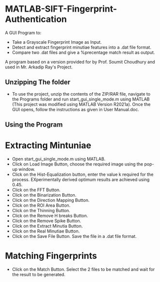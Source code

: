 # MATLAB-SIFT-Fingerprint-Authentication
A GUI Program to:
- Take a Grayscale Fingerprint Image as Input.
- Detect and extract fingerprint minutiae features into a .dat file format.
- Compare two .dat files and give a %precentage match result as output.

A program based on a version provided for by Prof. Soumit Choudhury and used in Mr. Arkadip Ray's Project.

## Unzipping The folder

- To use the project, unzip the contents of the ZIP/RAR file, navigate to the Programs folder and run start_gui_single_mode.m using MATLAB (This project was modified using MATLAB Version R2021a). Once the GUI opens, follow the instructions as given in User Manual.doc.

## Using the Program

# Extracting Mintuniae

- Open start_gui_single_mode.m using MATLAB.
- Click on Load Image Button, choose the required image using the pop-up window.
- Click on the Hist-Equalization button, enter the value k required for the process. EXperimentally derived optimum results are achieved    using 0.45.
- Click on the FFT Button.
- Click on the Binarization Button.
- Click on the Direction Mapping Button.
- Click on the ROI Area Button.
- Click on the Thinning Button.
- Click on the Remove H breaks Button.
- Click on the Remove Spike Button.
- Click on the Extract Minutia Button.
- Click on the Real Minutiae Button.
- Click on the Save File Button. Save the file in a .dat file format.

# Matching Fingerprints

* Click on the Match Button. Select the 2 files to be matched and wait for the result to be generated.



